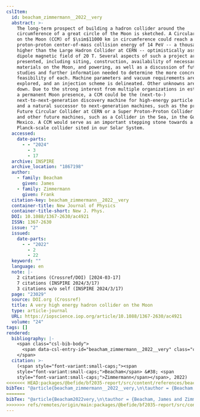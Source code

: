 ```yaml
---
cslItem:
  id: beacham_zimmermann__2022__very
  abstract: >-
    The long-term prospect of building a hadron collider around the
    circumference of a great circle of the Moon is sketched. A Circular Collider
    on the Moon (CCM) of $\sim$11000 km in circumference could reach a
    proton-proton center-of-mass collision energy of 14 PeV -- a thousand times
    higher than the Large Hadron Collider at CERN -- optimistically assuming a
    dipole magnetic field of 20 T. Several aspects of such a project are
    presented, including siting, construction, availability of necessary
    materials on the Moon, and powering, as well as a discussion of future
    studies and further information needed to determine the more concrete
    feasibility of each. Machine parameters and vacuum requirements are
    explored, and an injection scheme is delineated. Other unknowns are set
    down. Due to the strong interest from multiple organizations in establishing
    a permanent Moon presence, a CCM could be the (next-to-)
    next-to-next-generation discovery machine for high-energy particle physics
    and a natural successor to next-generation machines, such as the proposed
    Future Circular Collider at CERN or a Super Proton-Proton Collider in China,
    and other future machines, such as a Collider in the Sea, in the Gulf of
    Mexico. A CCM would serve as an important stepping stone towards a
    Planck-scale collider sited in our Solar System.
  accessed:
    date-parts:
      - - "2024"
        - 3
        - 17
  archive: INSPIRE
  archive_location: "1867198"
  author:
    - family: Beacham
      given: James
    - family: Zimmermann
      given: Frank
  citation-key: beacham_zimmermann__2022__very
  container-title: New Journal of Physics
  container-title-short: New J. Phys.
  DOI: 10.1088/1367-2630/ac4921
  ISSN: 1367-2630
  issue: "2"
  issued:
    date-parts:
      - - "2022"
        - 2
        - 22
  keyword: ""
  language: en
  note: |-
    2 citations (Crossref/DOI) [2024-03-17]
    7 citations (INSPIRE 2024/3/17)
    3 citations w/o self (INSPIRE 2024/3/17)
  page: "23029"
  source: DOI.org (Crossref)
  title: A very high energy hadron collider on the Moon
  type: article-journal
  URL: https://iopscience.iop.org/article/10.1088/1367-2630/ac4921
  volume: "24"
tags: []
rendered:
  bibliography: |-
    <span class="csl-bib-body">
      <span data-csl-entry-id="beacham_zimmermann__2022__very" class="csl-entry"><span class='author-bib'>Beacham, &#38; Zimmermann, F.</span>. <span class='date-bib'>(2022)</span>. <span class='title'><b>A very high energy hadron collider on the Moon</b></span>. <i>New Journal of Physics</i>, <i>24</i>(2), 23029. INSPIRE. <span class='URL'><a href='https://doi.org/10.1088/1367-2630/ac4921'>LINK</a></span></span>
    </span>
  citation: >-
    (<span style="font-variant:small-caps;"><span
    style="font-variant:small-caps;">Beacham</span> &#38; <span
    style="font-variant:small-caps;">Zimmermann</span></span>, 2022)
<<<<<<< HEAD:packages/@befide/bf2035-report/src/content/references/beacham_zimmermann__2022__very.md
bibTex: "@article{beacham_zimmermann__2022__very,\n\tauthor = {Beacham, James and Zimmermann, Frank},\n\tjournal = {New Journal of Physics},\n\tnumber = {2},\n\tyear = {2022},\n\tmonth = {feb 22},\n\tnote = {2 citations (Crossref/DOI) [2024-03-17]\n7 citations (INSPIRE 2024/3/17)\n3 citations w/o self (INSPIRE 2024/3/17)},\n\tpages = {23029},\n\ttitle = {A very high energy hadron collider on the {Moon}},\n\thowpublished = {https://iopscience.iop.org/article/10.1088/1367-2630/ac4921},\n\tvolume = {24},\n}\n\n"
=======
bibTex: "@article{Beacham2022very,\n\tauthor = {Beacham, James and Zimmermann, Frank},\n\tjournal = {New Journal of Physics},\n\tnumber = {2},\n\tyear = {2022},\n\tmonth = {feb 22},\n\tnote = {2 citations (Crossref/DOI) [2024-03-17]\n7 citations (INSPIRE 2024/3/17)\n3 citations w/o self (INSPIRE 2024/3/17)},\n\tpages = {23029},\n\ttitle = {A very high energy hadron collider on the {Moon}},\n\thowpublished = {https://iopscience.iop.org/article/10.1088/1367-2630/ac4921},\n\tvolume = {24},\n}\n\n"
>>>>>>> refs/remotes/origin/main:packages/@befide/bf2035-report/src/content/references/Beacham:2021lgt.md
---
```

